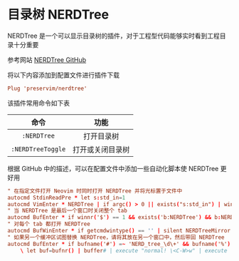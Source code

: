 # 目录树 NERDTree

NERDTree 是一个可以显示目录树的插件，对于工程型代码能够实时看到工程目录十分重要

参考网站 [NERDTree GitHub](https://github.com/preservim/nerdtree)

将以下内容添加到配置文件进行插件下载

```conf title="$HOME/.config/nvim/init.vim" linenums="1"
Plug 'preservim/nerdtree'
```

该插件常用命令如下表

| 命令 | 功能 |
| :--: | :--: |
| `:NERDTree` | 打开目录树 |
| `:NERDTreeToggle` | 打开或关闭目录树 |

根据 GitHub 中的描述，可以在配置文件中添加一些自动化脚本使 NERDTree 更好用

```conf title="$HOME/.config/nvim/init.vim" linenums="1"
" 在指定文件打开 Neovim 时同时打开 NERDTree 并将光标置于文件中
autocmd StdinReadPre * let s:std_in=1
autocmd VimEnter * NERDTree | if argc() > 0 || exists("s:std_in") | wincmd p | endif
" 当 NERDTree 是最后一个窗口时关闭整个 tab
autocmd BufEnter * if winnr('$') == 1 && exists('b:NERDTree') && b:NERDTree.isTabTree() | quit | endif
" 对每个 tab 都打开 NERDTree
autocmd BufWinEnter * if getcmdwintype() == '' | silent NERDTreeMirror | endif
" 如果另一个缓冲区试图替换 NERDTree，请将其放在另一个窗口中，然后带回 NERDTree
autocmd BufEnter * if bufname('#') =~ 'NERD_tree_\d\+' && bufname('%') !~ 'NERD_tree_\d\+' && winnr('$') > 1 |
    \ let buf=bufnr() | buffer# | execute "normal! \<C-W>w" | execute 'buffer'.buf | endif
```
